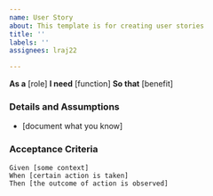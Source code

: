 ```yaml
---
name: User Story
about: This template is for creating user stories
title: ''
labels: ''
assignees: lraj22

---
```


**As a** [role]
 **I need** [function]
 **So that** [benefit]
 
 ### Details and Assumptions
 * [document what you know]
 
 ### Acceptance Criteria
 
 ```gherkin
 Given [some context]
 When [certain action is taken]
 Then [the outcome of action is observed]
 ```
